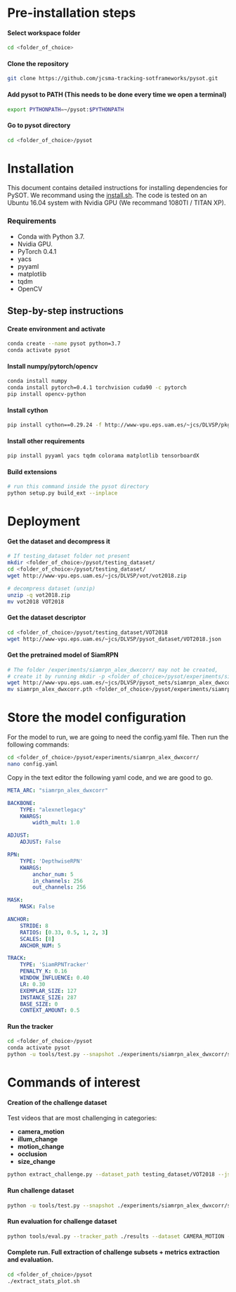 # Pre-installation steps

#### Select workspace folder
```bash
cd <folder_of_choice>
```

#### Clone the repository
```bash
git clone https://github.com/jcsma-tracking-sotframeworks/pysot.git
```

#### Add pysot to PATH (This needs to be done every time we open a terminal)
```bash
export PYTHONPATH=~/pysot:$PYTHONPATH
```

#### Go to pysot directory
```bash
cd <folder_of_choice>/pysot
```
# Installation

This document contains detailed instructions for installing dependencies for PySOT. We recommand using the [install.sh](install.sh). The code is tested on an Ubuntu 16.04 system with Nvidia GPU (We recommand 1080TI / TITAN XP).

### Requirements
* Conda with Python 3.7.
* Nvidia GPU.
* PyTorch 0.4.1
* yacs
* pyyaml
* matplotlib
* tqdm
* OpenCV

## Step-by-step instructions

#### Create environment and activate
```bash
conda create --name pysot python=3.7
conda activate pysot
```

#### Install numpy/pytorch/opencv
``` bash
conda install numpy
conda install pytorch=0.4.1 torchvision cuda90 -c pytorch
pip install opencv-python
```
#### Install cython

```bash
pip install cython==0.29.24 -f http://www-vpu.eps.uam.es/~jcs/DLVSP/pkgs/dlvsp.html --trusted-host www-vpu.eps.uam.es
```

#### Install other requirements
```bash
pip install pyyaml yacs tqdm colorama matplotlib tensorboardX
```

#### Build extensions
```bash
# run this command inside the pysot directory
python setup.py build_ext --inplace
```

# Deployment

#### Get the dataset and decompress it 
```bash
# If testing_dataset folder not present
mkdir <folder_of_choice>/pysot/testing_dataset/
cd <folder_of_choice>/pysot/testing_dataset/
wget http://www-vpu.eps.uam.es/~jcs/DLVSP/vot/vot2018.zip

# decompress dataset (unzip)
unzip -q vot2018.zip
mv vot2018 VOT2018
```

#### Get the dataset descriptor

```bash
cd <folder_of_choice>/pysot/testing_dataset/VOT2018
wget http://www-vpu.eps.uam.es/~jcs/DLVSP/pysot_dataset/VOT2018.json
```

#### Get the pretrained model of SiamRPN
```bash
# The folder /experiments/siamrpn_alex_dwxcorr/ may not be created,
# create it by running mkdir -p <folder_of_choice>/pysot/experiments/siamrpn_alex_dwxcorr/
wget http://www-vpu.eps.uam.es/~jcs/DLVSP/pysot_nets/siamrpn_alex_dwxcorr/siamrpn_alex_dwxcorr.pth
mv siamrpn_alex_dwxcorr.pth <folder_of_choice>/pysot/experiments/siamrpn_alex_dwxcorr/
```

# Store the model configuration
For the model to run, we are going to need the config.yaml file. Then run the following commands:
```bash
cd <folder_of_choice>/pysot/experiments/siamrpn_alex_dwxcorr/
nano config.yaml
```
Copy in the text editor the following yaml code, and we are good to go.

```yaml
META_ARC: "siamrpn_alex_dwxcorr"

BACKBONE:
    TYPE: "alexnetlegacy"
    KWARGS:
        width_mult: 1.0   

ADJUST:
    ADJUST: False

RPN:
    TYPE: 'DepthwiseRPN'
    KWARGS:
        anchor_num: 5
        in_channels: 256
        out_channels: 256

MASK:
    MASK: False

ANCHOR:
    STRIDE: 8
    RATIOS: [0.33, 0.5, 1, 2, 3]
    SCALES: [8]
    ANCHOR_NUM: 5

TRACK:
    TYPE: 'SiamRPNTracker'
    PENALTY_K: 0.16
    WINDOW_INFLUENCE: 0.40
    LR: 0.30
    EXEMPLAR_SIZE: 127
    INSTANCE_SIZE: 287
    BASE_SIZE: 0
    CONTEXT_AMOUNT: 0.5
```

#### Run the tracker
```bash
cd <folder_of_choice>/pysot
conda activate pysot
python -u tools/test.py --snapshot ./experiments/siamrpn_alex_dwxcorr/siamrpn_alex_dwxcorr.pth --dataset VOT2018 --config ./experiments/siamrpn_alex_dwxcorr/config.yaml
```

# Commands of interest

#### Creation of the challenge dataset 
Test videos that are most challenging in categories:
* __camera_motion__
* __illum_change__
* __motion_change__
* __occlusion__
* __size_change__
```bash
python extract_challenge.py --dataset_path testing_dataset/VOT2018 --json_file VOT2018.json --dest_path testing_dataset/challenges
```

#### Run challenge dataset
```bash
python -u tools/test.py --snapshot ./experiments/siamrpn_alex_dwxcorr/siamrpn_alex_dwxcorr.pth --dataset <challenge_subset> --config ./experiments/siamrpn_alex_dwxcorr/config.yaml --challenge True
```

#### Run evaluation for challenge dataset
```bash
python tools/eval.py --tracker_path ./results --dataset CAMERA_MOTION --num 1 --tracker_prefix siamrpn_alex_dwxcorr --challenge True
```

#### Complete run. Full extraction of challenge subsets + metrics extraction and evaluation.

```bash
cd <folder_of_choice>/pysot
./extract_stats_plot.sh
```